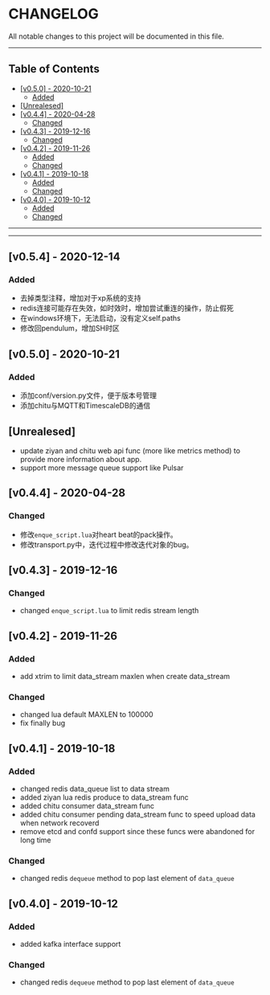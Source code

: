 # CHANGELOG

All notable changes to this project will be documented in this file.

---

## Table of Contents

<!-- vim-markdown-toc GFM -->

* [[v0.5.0] - 2020-10-21](#v050---2020-10-21)
   * [Added](#added)
* [[Unrealesed]](#unrealesed)
* [[v0.4.4] - 2020-04-28](#v044---2020-04-28)
   * [Changed](#changed)
* [[v0.4.3] - 2019-12-16](#v043---2019-12-16)
   * [Changed](#changed-1)
* [[v0.4.2] - 2019-11-26](#v042---2019-11-26)
   * [Added](#added-1)
   * [Changed](#changed-2)
* [[v0.4.1] - 2019-10-18](#v041---2019-10-18)
   * [Added](#added-2)
   * [Changed](#changed-3)
* [[v0.4.0] - 2019-10-12](#v040---2019-10-12)
   * [Added](#added-3)
   * [Changed](#changed-4)

<!-- vim-markdown-toc -->

---

<!-- Object info -->

---

## [v0.5.4] - 2020-12-14

### Added

- 去掉类型注释，增加对于xp系统的支持
- redis连接可能存在失效，如时效时，增加尝试重连的操作，防止假死
- 在windows环境下，无法启动，没有定义self.paths
- 修改回pendulum，增加SH时区

## [v0.5.0] - 2020-10-21

### Added

- 添加conf/version.py文件，便于版本号管理
- 添加chitu与MQTT和TimescaleDB的通信

## [Unrealesed]

- update ziyan and chitu web api func (more like metrics method) to provide more information about app.
- support more message queue support like Pulsar

## [v0.4.4] - 2020-04-28

### Changed

- 修改`enque_script.lua`对heart beat的pack操作。
- 修改transport.py中，迭代过程中修改迭代对象的bug。

## [v0.4.3] - 2019-12-16

### Changed

- changed `enque_script.lua` to limit redis stream length

## [v0.4.2] - 2019-11-26

### Added

- add xtrim to limit data_stream maxlen when create data_stream

### Changed

- changed lua default MAXLEN to 100000
- fix finally bug

## [v0.4.1] - 2019-10-18

### Added

- changed redis data_queue list to data stream
- added ziyan lua redis produce to data_stream func
- added chitu consumer data_stream func
- added chitu consumer pending data_stream func to speed upload data when network recoverd
- remove etcd and confd support since these funcs were abandoned for long time

### Changed

- changed redis `dequeue` method to pop last element of `data_queue`

## [v0.4.0] - 2019-10-12

### Added

- added kafka interface support

### Changed

- changed redis `dequeue` method to pop last element of `data_queue`
